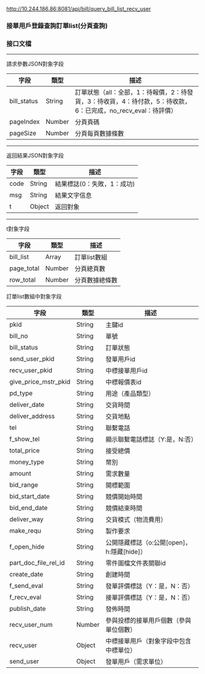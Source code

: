 http://10.244.186.86:8081/api/bill/query_bill_list_recv_user

### 接單用戶登錄查詢訂單list(分頁查詢)

### 接口文檔

***

請求參數JSON對象字段

| 字段        | 類型   | 描述                                                         |
| ----------- | ------ | ------------------------------------------------------------ |
| bill_status | String | 訂單狀態（all：全部，1：待報價，2：待發貨，3：待收貨，4：待付款，5：待收款，6：已完成，no_recv_eval：待評價） |
| pageIndex   | Number | 分頁頁碼                                                     |
| pageSize    | Number | 分頁每頁數據條數                                             |

***

返回結果JSON對象字段

| 字段 | 類型   | 描述                       |
| ---- | ------ | -------------------------- |
| code | String | 結果標誌(0：失敗，1：成功) |
| msg  | String | 結果文字信息               |
| t    | Object | 返回對象                   |

***

t對象字段

| 字段       | 類型   | 描述           |
| ---------- | ------ | -------------- |
| bill_list  | Array  | 訂單list數組   |
| page_total | Number | 分頁總頁數     |
| row_total  | Number | 分頁數據總條數 |

訂單list數組中對象字段

| 字段                 | 類型   | 描述                                       |
| -------------------- | ------ | ------------------------------------------ |
| pkid                 | String | 主鍵id                                     |
| bill_no              | String | 單號                                       |
| bill_status          | String | 訂單狀態                                   |
| send_user_pkid       | String | 發單用戶id                                 |
| recv_user_pkid       | String | 中標接單用戶id                             |
| give_price_mstr_pkid | String | 中標報價表id                               |
| pd_type              | String | 用途（產品類型）                           |
| deliver_date         | String | 交貨時間                                   |
| deliver_address      | String | 交貨地點                                   |
| tel                  | String | 聯繫電話                                   |
| f_show_tel           | String | 顯示聯繫電話標誌（Y:是，N:否）             |
| total_price          | String | 接受總價                                   |
| money_type           | String | 幣別                                       |
| amount               | String | 需求數量                                   |
| bid_range            | String | 開標範圍                                   |
| bid_start_date       | String | 競價開始時間                               |
| bid_end_date         | String | 競價結束時間                               |
| deliver_way          | String | 交貨模式（物流費用）                       |
| make_requ            | String | 製作要求                                   |
| f_open_hide          | String | 公開隱藏標誌（o:公開[open]，h:隱藏[hide]） |
| part_doc_file_rel_id | String | 零件圖檔文件表關聯id                       |
| create_date          | String | 創建時間                                   |
| f_send_eval          | String | 發單評價標誌（Y：是，N：否）               |
| f_recv_eval          | String | 接單評價標誌（Y：是，N：否）               |
| publish_date         | String | 發佈時間                                   |
| recv_user_num        | Number | 參與投標的接單用戶個數（參與單位個數）     |
| recv_user            | Object | 中標接單用戶（對象字段中包含中標單位）     |
| send_user            | Object | 發單用戶（需求單位）                       |


